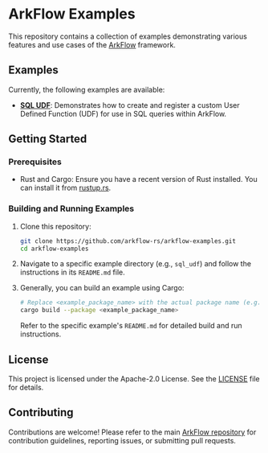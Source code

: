 # ArkFlow Examples

This repository contains a collection of examples demonstrating various features and use cases of the [ArkFlow](https://github.com/arkflow-rs/arkflow) framework.

## Examples

Currently, the following examples are available:

*   **[SQL UDF](./sql_udf/README.md)**: Demonstrates how to create and register a custom User Defined Function (UDF) for use in SQL queries within ArkFlow.

## Getting Started

### Prerequisites

*   Rust and Cargo: Ensure you have a recent version of Rust installed. You can install it from [rustup.rs](https://rustup.rs/).

### Building and Running Examples

1.  Clone this repository:
    ```bash
    git clone https://github.com/arkflow-rs/arkflow-examples.git
    cd arkflow-examples
    ```

2.  Navigate to a specific example directory (e.g., `sql_udf`) and follow the instructions in its `README.md` file.

3.  Generally, you can build an example using Cargo:
    ```bash
    # Replace <example_package_name> with the actual package name (e.g., sql_udf)
    cargo build --package <example_package_name>
    ```

    Refer to the specific example's `README.md` for detailed build and run instructions.

## License

This project is licensed under the Apache-2.0 License. See the [LICENSE](./LICENSE) file for details.

## Contributing

Contributions are welcome! Please refer to the main [ArkFlow repository](https://github.com/arkflow-rs/arkflow) for contribution guidelines, reporting issues, or submitting pull requests.